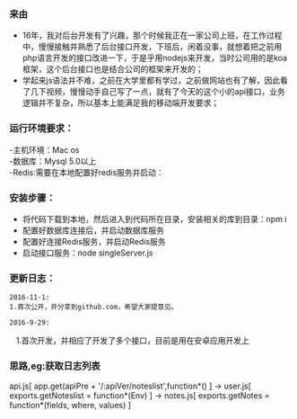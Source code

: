 ### 来由
 - 16年，我对后台开发有了兴趣，那个时候我正在一家公司上班，在工作过程中，慢慢接触并熟悉了后台接口开发，下班后，闲着没事，就想着把之前用php语言开发的接口改进一下，于是乎用nodejs来开发，当时公司用的是koa框架，这个后台接口也是结合公司的框架来开发的；<br>
 - 学起来js语法并不难，之前在大学里都有学过，之前做网站也有了解，因此看了几下视频，慢慢动手自己写了一点，就有了今天的这个小的api接口，业务逻辑并不复杂，所以基本上能满足我的移动端开发要求；<br>


### 运行环境要求：
-主机环境：Mac os <br>
-数据库：Mysql 5.0以上<br>
-Redis:需要在本地配置好redis服务并启动：


### 安装步骤：
- 将代码下载到本地，然后进入到代码所在目录，安装相关的库到目录：npm i <br>
- 配置好数据库连接后，并启动数据库服务<br>
- 配置好连接Redis服务，并启动Redis服务<br>
- 启动接口服务：node singleServer.js <br>

### 更新日志：<br/>
    2016-11-1:
    1.首次公开，并分享到github.com，希望大家提意见。
    
    2016-9-29:
    1.首次开发，并相应了开发了多个接口，目前是用在安卓应用开发上
    
### 思路,eg:获取日志列表
api.js[ app.get(apiPre + '/:apiVer/noteslist',function*() ] -> user.js[ exports.getNoteslist = function*(Env) ] -> notes.js[ exports.getNotes = function*(fields, where, values) ] 





